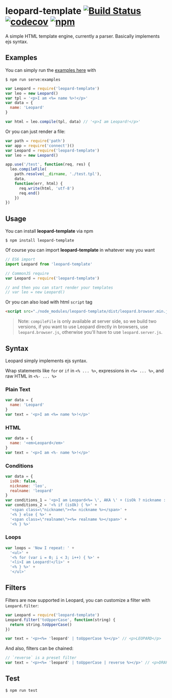 # leopard-template [![Build Status](https://travis-ci.org/stop2stare/leopard.svg?branch=master)](https://travis-ci.org/stop2stare/leopard) [![codecov](https://codecov.io/gh/stop2stare/leopard/branch/master/graph/badge.svg)](https://codecov.io/gh/stop2stare/leopard) [![npm](https://img.shields.io/npm/v/leopard-template.svg)](https://www.npmjs.com/package/leopard-template)

A simple HTML template engine, currently a parser. Basically implements ejs syntax.

## Examples

You can simply run the [examples here](https://github.com/stop2stare/leopard/tree/master/examples) with

``` shell
$ npm run serve:examples
```

``` js
var Leopard = require('leopard-template')
var leo = new Leopard()
var tpl = '<p>I am <%= name %>!</p>'
var data = {
  name: 'Leopard'
}

var html = leo.compile(tpl, data) // '<p>I am Leopard!</p>'
```

Or you can just render a file:

``` js
var path = require('path')
var app = require('connect')()
var Leopard = require('leopard-template')
var leo = new Leopard()

app.use('/test', function(req, res) {
  leo.compileFile(
    path.resolve(__dirname, './test.tpl'),
    data,
    function(err, html) {
      req.write(html, 'utf-8')
      req.end()
    })
})
```

## Usage

You can install **leopard-template** via npm

``` shell
$ npm install leopard-template
```

Of course you can import **leopard-template** in whatever way you want
``` js
// ES6 import
import Leopard from 'leopard-template'

// CommonJS require
var Leopard = require('leopard-template')

// and then you can start render your templates
// var leo = new Leopard()
```

Or you can also load with html `script` tag

``` html
<script src="./node_modules/leopard-template/dist/leopard.browser.min.js"></script>
```

> Note: `compileFile` is only available at server side, so we build two versions, if you want to use Leopard directly in browsers, use `leopard.browser.js`, otherwise you'll have to use `leopard.server.js`.

## Syntax

Leopard simply implements ejs syntax.

Wrap statements like `for` or `if` in `<% ... %>`, expressions in `<%= ... %>`, and raw HTML in `<%- ... %>`

### Plain Text

``` js
var data = {
  name: 'Leopard'
}
var text = '<p>I am <%= name %>!</p>'
```

### HTML

``` js
var data = {
  name: '<em>Leopard</em>'
}
var text = '<p>I am <%- name %>!</p>'
```

### Conditions

``` js
var data = {
  isOk: false,
  nickname: 'leo',
  realname: 'leopard'
}
var conditions_1 = '<p>I am Leopard<%= \', AKA \' + (isOk ? nickname : realname) + \'!\' %></p>'
var conditions_2 = '<% if (isOk) { %>' +
  '<span class=\"nickname\"><%= nickname %></span>' +
  '<% } else { %>' +
  '<span class=\"realname\"><%= realname %></span>' +
  '<% } %>'
```

### Loops

``` js
var loops = 'Now I repeat: ' +
  '<ul>' +
  '<% for (var i = 0; i < 3; i++) { %>' +
  '<li>I am Leopard!</li>' +
  '<% } %>' +
  '</ul>'
```

## Filters

Filters are now supported in Leopard, you can customize a filter with `Leopard.filter`:

``` js
var Leopard = require('leopard-template')
Leopard.filter('toUpperCase', function(string) {
  return string.toUpperCase()
})

var text = '<p><%= 'leopard' | toUpperCase %></p>' // <p>LEOPARD</p>
```

And also, filters can be chained:

``` js
// `reverse` is a preset filter
var text = '<p><%= 'leopard' | toUpperCase | reverse %></p>' // <p>DRAPOEL</p>
```

## Test

``` shell
$ npm run test
```


